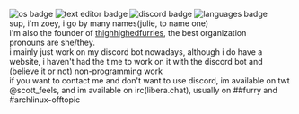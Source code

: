 ![os badge](https://img.shields.io/badge/OS-Windows%2010-informational) ![text editor badge](https://img.shields.io/badge/Text%20editor-vim-green) ![discord badge](https://img.shields.io/badge/discord-Julie%20Pilgrim%233328-blue) ![languages badge](https://img.shields.io/badge/Languages-Javascript-blueviolet)   
sup, i'm zoey, i go by many names(julie, to name one) \
i'm also the founder of [thighhighedfurries](https://github.com/thighhighedfurries), the best organization \
pronouns are she/they. \
i mainly just work on my discord bot nowadays, although i do have a website, i haven't had the time to work on it with the discord bot and (believe it or not) non-programming work  \
if you want to contact me and don't want to use discord, im available on twt @scott_feels, and im available on irc(libera.chat), usually on ##furry and #archlinux-offtopic
<!---
zoey-on-github/zoey-on-github is a ✨ special ✨ repository because its `README.md` (this file) appears on your GitHub profile.
You can click the Preview link to take a look at your changes.
--->
